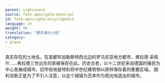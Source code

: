```yaml
---
parent: sighisoara
source: fate-apocrypha-material
id: fate-apocrypha-encyclopedia
language: zh
weight: 50
translation: "譯月漢化小组"
category:
- place
---
```


真实存在的土地名。在首都布加勒斯特西北边的罗马尼亚地方都市，弗拉德·采佩什……弗拉德三世出生的家被保存在此。历史古老，以十二世纪来自德国的殖民为中心发展成城市。旧市街地是特别将中世纪建筑物以原样保存着的重要区域。
图利法斯正是为了不引人注意，以这个城镇为范本作为观光地造出的城市。
